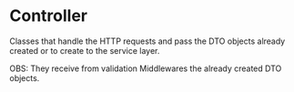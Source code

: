 # Controller

Classes that handle the HTTP requests and pass the DTO objects already created or to create to the service layer.

OBS: They receive from validation Middlewares the already created DTO objects.
